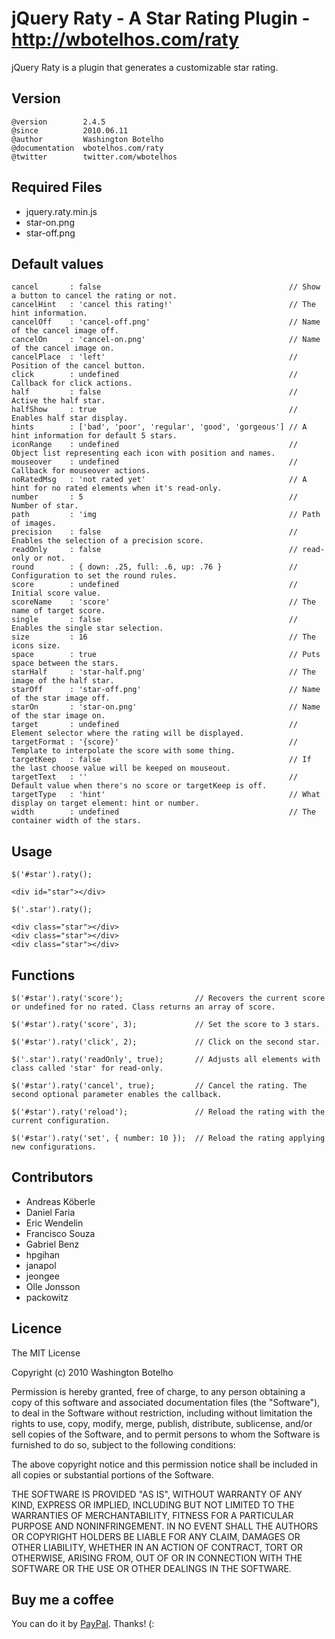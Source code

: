 # jQuery Raty - A Star Rating Plugin - http://wbotelhos.com/raty

jQuery Raty is a plugin that generates a customizable star rating.

## Version

	@version        2.4.5
	@since          2010.06.11
	@author         Washington Botelho
	@documentation  wbotelhos.com/raty
	@twitter        twitter.com/wbotelhos

## Required Files

+ jquery.raty.min.js
+ star-on.png
+ star-off.png

## Default values

	cancel       : false                                          // Show a button to cancel the rating or not.   
	cancelHint   : 'cancel this rating!'                          // The hint information.
	cancelOff    : 'cancel-off.png'                               // Name of the cancel image off.
	cancelOn     : 'cancel-on.png'                                // Name of the cancel image on.
	cancelPlace  : 'left'                                         // Position of the cancel button.
	click        : undefined                                      // Callback for click actions.
	half         : false                                          // Active the half star.
	halfShow     : true                                           // Enables half star display.
	hints        : ['bad', 'poor', 'regular', 'good', 'gorgeous'] // A hint information for default 5 stars.
	iconRange    : undefined                                      // Object list representing each icon with position and names.
	mouseover    : undefined                                      // Callback for mouseover actions.
	noRatedMsg   : 'not rated yet'                                // A hint for no rated elements when it's read-only.
	number       : 5                                              // Number of star.
	path         : 'img                                           // Path of images.
	precision    : false                                          // Enables the selection of a precision score.
	readOnly     : false                                          // read-only or not.
	round        : { down: .25, full: .6, up: .76 }               // Configuration to set the round rules.
	score        : undefined                                      // Initial score value.
	scoreName    : 'score'                                        // The name of target score.
	single       : false                                          // Enables the single star selection.
	size         : 16                                             // The icons size.
	space        : true                                           // Puts space between the stars.
	starHalf     : 'star-half.png'                                // The image of the half star.
	starOff      : 'star-off.png'                                 // Name of the star image off.
	starOn       : 'star-on.png'                                  // Name of the star image on.
	target       : undefined                                      // Element selector where the rating will be displayed.
	targetFormat : '{score}'                                      // Template to interpolate the score with some thing.
	targetKeep   : false                                          // If the last choose value will be keeped on mouseout.
	targetText   : ''                                             // Default value when there's no score or targetKeep is off.
	targetType   : 'hint'                                         // What display on target element: hint or number.
	width        : undefined                                      // The container width of the stars.

## Usage

	$('#star').raty();

	<div id="star"></div>

	$('.star').raty();

	<div class="star"></div>
	<div class="star"></div>
	<div class="star"></div>

## Functions

	$('#star').raty('score');                // Recovers the current score or undefined for no rated. Class returns an array of score.

	$('#star').raty('score', 3);             // Set the score to 3 stars.

	$('#star').raty('click', 2);             // Click on the second star.

	$('.star').raty('readOnly', true);       // Adjusts all elements with class called 'star' for read-only.

	$('#star').raty('cancel', true);         // Cancel the rating. The second optional parameter enables the callback.

	$('#star').raty('reload');               // Reload the rating with the current configuration.

	$('#star').raty('set', { number: 10 });  // Reload the rating applying new configurations.

## Contributors

+ Andreas Köberle
+ Daniel Faria
+ Eric Wendelin
+ Francisco Souza
+ Gabriel Benz
+ hpgihan
+ janapol
+ jeongee
+ Olle Jonsson
+ packowitz

## Licence

The MIT License

Copyright (c) 2010 Washington Botelho

Permission is hereby granted, free of charge, to any person obtaining a copy of this software and associated documentation files (the "Software"), to deal in the Software without restriction, including without limitation the rights to use, copy, modify, merge, publish, distribute, sublicense, and/or sell copies of the Software, and to permit persons to whom the Software is furnished to do so, subject to the following conditions:

The above copyright notice and this permission notice shall be included in all copies or substantial portions of the Software.

THE SOFTWARE IS PROVIDED "AS IS", WITHOUT WARRANTY OF ANY KIND, EXPRESS OR IMPLIED, INCLUDING BUT NOT LIMITED TO THE WARRANTIES OF MERCHANTABILITY, FITNESS FOR A PARTICULAR PURPOSE AND NONINFRINGEMENT. IN NO EVENT SHALL THE AUTHORS OR COPYRIGHT HOLDERS BE LIABLE FOR ANY CLAIM, DAMAGES OR OTHER LIABILITY, WHETHER IN AN ACTION OF CONTRACT, TORT OR OTHERWISE, ARISING FROM, OUT OF OR IN CONNECTION WITH THE SOFTWARE OR THE USE OR OTHER DEALINGS IN THE SOFTWARE.

## Buy me a coffee

You can do it by [PayPal](https://www.paypal.com/cgi-bin/webscr?cmd=_donations&business=X8HEP2878NDEG&item_name=jQuery%20Raty). Thanks! (:
